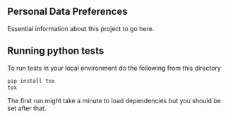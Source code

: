 Personal Data Preferences
-------------------------

Essential information about this project to go here.

Running python tests
--------------------

To run tests in your local environment do the following from this directory

```bash
pip install tox
tox
```

The first run might take a minute to load dependencies but you should be set after that.
